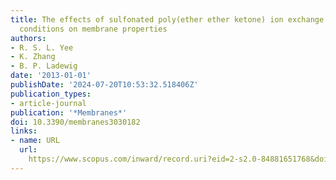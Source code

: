 ```yaml
---
title: The effects of sulfonated poly(ether ether ketone) ion exchange preparation
  conditions on membrane properties
authors:
- R. S. L. Yee
- K. Zhang
- B. P. Ladewig
date: '2013-01-01'
publishDate: '2024-07-20T10:53:32.518406Z'
publication_types:
- article-journal
publication: '*Membranes*'
doi: 10.3390/membranes3030182
links:
- name: URL
  url: 
    https://www.scopus.com/inward/record.uri?eid=2-s2.0-84881651768&doi=10.3390%2fmembranes3030182&partnerID=40&md5=09874e19e34dadede4d32cd0f3f59008
---
```

